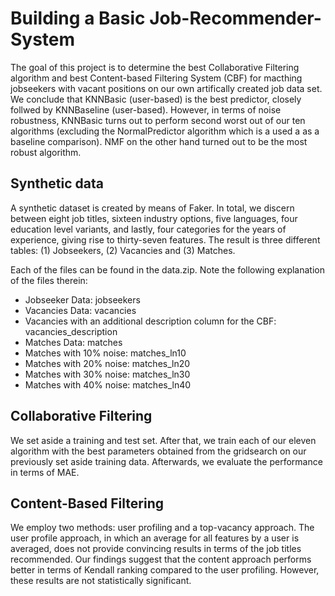 # Building a Basic Job-Recommender-System

The goal of this project is to determine the best Collaborative Filtering algorithm and best Content-based Filtering System (CBF) for macthing jobseekers with vacant positions on our own artifically created job data set. We conclude that KNNBasic (user-based) is the best predictor, closely follwed by KNNBaseline (user-based). However, in terms of noise robustness, KNNBasic turns out to perform second worst out of our ten algorithms (excluding the NormalPredictor algorithm which is a used a as a baseline comparison). NMF on the other hand turned out to be the most robust algorithm.

## Synthetic data
A synthetic dataset is created by means of Faker. In total, we discern between eight job titles, sixteen industry options, five languages, four education level variants, and lastly, four categories for the years of experience, giving rise to thirty-seven features. The result is three different tables: (1) Jobseekers, (2) Vacancies and (3) Matches.

Each of the files can be found in the data.zip. Note the following explanation of the files therein:
* Jobseeker Data: jobseekers
* Vacancies Data: vacancies
* Vacancies with an additional description column for the CBF: vacancies_description
* Matches Data: matches
* Matches with 10% noise: matches_ln10
* Matches with 20% noise: matches_ln20
* Matches with 30% noise: matches_ln30
* Matches with 40% noise: matches_ln40

## Collaborative Filtering
We set aside a training and test set. After that, we train each of our eleven algorithm with the best parameters obtained from the gridsearch on our previously set aside training data. Afterwards, we evaluate the performance in terms of MAE. 

## Content-Based Filtering
We employ two methods: user profiling and a top-vacancy approach. The user profile approach, in which an average for all features by a user is averaged, does not provide convincing results in terms of the job titles recommended. Our findings suggest that the content approach performs better in terms of Kendall ranking compared to the user profiling. However, these results are not statistically significant.

